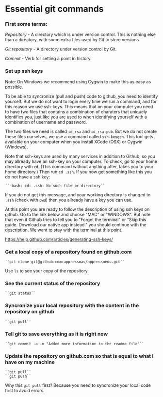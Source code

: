# Essential git commands

### First some terms: 

*Repository* - A directory which is under version control. This is nothing else than a directory, with some extra files used by Git to store versions

*Git repository* - A directory under version control by Git.

*Commit* - Verb for setting a point in history.

### Set up ssh keys 

Note: On Windows we recommend using Cygwin to make this as easy as possible.

To be able to syncronize (pull and push) code to github, you need to identify yourself. But we do not 
want to login every time we run a command, and for this reason we use ssh-keys. This means that on your 
computer you need to have two files that contains a combination of charaters that uniquely identifies you, 
just like you are used to when identifying yourself with a combination of username and password.

The two files we need is called ``id_rsa`` and ``id_rsa.pub``. But we do not create these files ourselves, 
we use a command called ``ssh-keygen``. This tool gets available on your computer when you install
XCode (OSX) or Cygwin (Windows).

Note that ssh-keys are used by many services in addition to Github, so you may allready have an ssh-key 
on your computer. To check, go to your home directory with ``cd``. (This command without anything after, 
takes you to your home directory.) Then run ``cd .ssh``. If you now get something like this you do not 
have a ssh key:

    ´´-bash: cd: .ssh: No such file or directory``

If you do not get this message, and your working directory is changed to ``.ssh`` (check with ``pwd``) 
then you allready have a key you can use.

At this point you are ready to follow the description of using ssh keys on github. Go to the link below 
and choose "MAC" or "WINDOWS". But note that even if Github tries to tell you to "Forget the terminal" or 
"Skip this guide. Download our native app instead." you should continue with the description. We want to 
stay with the terminal at this point.

https://help.github.com/articles/generating-ssh-keys/

### Get a local copy of a repository found on github.com

    ´´git clone git@github.com:appressoas/appressoedu.git´´

Use ``ls`` to see your copy of the repository.

### See the current status of the repository

    ``git status``

### Syncronize your local repository with the content in the repository on github

    ``git pull``

### Tell git to save everything as it is right now

    ´´git commit -a -m "Added more information to the readme file"``

### Update the repository on github.com so that is equal to what I have on my machine

    ``git pull``
    ``git push``

Why this ``git pull`` first? Because you need to syncronize your local code first to avoid errors.

